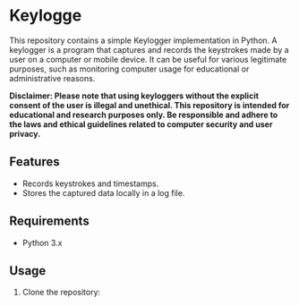 # Keylogge

This repository contains a simple Keylogger implementation in Python. A keylogger is a program that captures and records the keystrokes made by a user on a computer or mobile device. It can be useful for various legitimate purposes, such as monitoring computer usage for educational or administrative reasons.

**Disclaimer: Please note that using keyloggers without the explicit consent of the user is illegal and unethical. This repository is intended for educational and research purposes only. Be responsible and adhere to the laws and ethical guidelines related to computer security and user privacy.**

## Features
- Records keystrokes and timestamps.
- Stores the captured data locally in a log file.

## Requirements
- Python 3.x

## Usage
1. Clone the repository:
